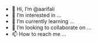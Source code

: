 - 👋 Hi, I’m @aarifali
- 👀 I’m interested in ...
- 🌱 I’m currently learning ...
- 💞️ I’m looking to collaborate on ...
- 📫 How to reach me ...

<!---
aarifali/aarifali is a ✨ special ✨ repository because its `README.md` (this file) appears on your GitHub profile.
You can click the Preview link to take a look at your changes.
--->
